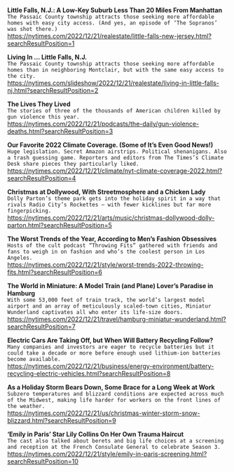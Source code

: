 **Little Falls, N.J.: A Low-Key Suburb Less Than 20 Miles From Manhattan**\
`The Passaic County township attracts those seeking more affordable homes with easy city access. (And yes, an episode of ‘The Sopranos’ was shot there.)`\
https://nytimes.com/2022/12/21/realestate/little-falls-new-jersey.html?searchResultPosition=1

**Living In ... Little Falls, N.J.**\
`The Passaic County township attracts those seeking more affordable homes than in neighboring Montclair, but with the same easy access to the city.`\
https://nytimes.com/slideshow/2022/12/21/realestate/living-in-little-falls-nj.html?searchResultPosition=2

**The Lives They Lived**\
`The stories of three of the thousands of American children killed by gun violence this year.`\
https://nytimes.com/2022/12/21/podcasts/the-daily/gun-violence-deaths.html?searchResultPosition=3

**Our Favorite 2022 Climate Coverage. (Some of It’s Even Good News!)**\
`Huge legislation. Secret Amazon airstrips. Political shenanigans. Also a trash guessing game. Reporters and editors from The Times’s Climate Desk share pieces they particularly liked.`\
https://nytimes.com/2022/12/21/climate/nyt-climate-coverage-2022.html?searchResultPosition=4

**Christmas at Dollywood, With Streetmosphere and a Chicken Lady**\
`Dolly Parton’s theme park gets into the holiday spirit in a way that rivals Radio City’s Rockettes — with fewer kicklines but far more fingerpicking.`\
https://nytimes.com/2022/12/21/arts/music/christmas-dollywood-dolly-parton.html?searchResultPosition=5

**The Worst Trends of the Year, According to Men’s Fashion Obsessives**\
`Hosts of the cult podcast “Throwing Fits” gathered with friends and fans to weigh in on fashion and who’s the coolest person in Los Angeles.`\
https://nytimes.com/2022/12/21/style/worst-trends-2022-throwing-fits.html?searchResultPosition=6

**The World in Miniature: A Model Train (and Plane) Lover’s Paradise in Hamburg**\
`With some 53,000 feet of train track, the world’s largest model airport and an array of meticulously scaled-town cities, Miniatur Wunderland captivates all who enter its life-size doors.`\
https://nytimes.com/2022/12/21/travel/hamburg-miniatur-wunderland.html?searchResultPosition=7

**Electric Cars Are Taking Off, but When Will Battery Recycling Follow?**\
`Many companies and investors are eager to recycle batteries but it could take a decade or more before enough used lithium-ion batteries become available.`\
https://nytimes.com/2022/12/21/business/energy-environment/battery-recycling-electric-vehicles.html?searchResultPosition=8

**As a Holiday Storm Bears Down, Some Brace for a Long Week at Work**\
`Subzero temperatures and blizzard conditions are expected across much of the Midwest, making life harder for workers on the front lines of the weather.`\
https://nytimes.com/2022/12/21/us/christmas-winter-storm-snow-blizzard.html?searchResultPosition=9

**‘Emily in Paris’ Star Lily Collins On Her Own Trauma Haircut**\
`The cast also talked about berets and big life choices at a screening and reception at the French Consulate General to celebrate Season 3.`\
https://nytimes.com/2022/12/21/style/emily-in-paris-screening.html?searchResultPosition=10

